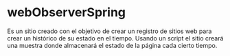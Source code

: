 # webObserverSpring
Es un sitio creado con el objetivo de crear un registro de sitios web para crear un histórico de su estado en el tiempo.  Usando un script el sitio creará una muestra donde almacenará el estado de la página cada cierto tiempo.
